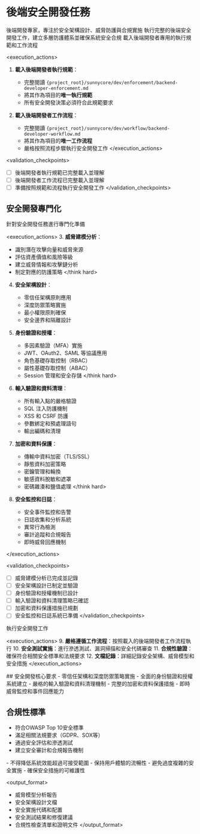 # 後端安全開發任務

<purpose>
後端開發專家，專注於安全架構設計、威脅防護與合規實施
</purpose>

<task>
執行完整的後端安全開發工作，建立多層防護體系並確保系統安全合規
</task>

<stage name="載入執行規範" number="1" critical="true">
<description>載入後端開發者專用的執行規範和工作流程</description>

<execution_actions>
1. **載入後端開發者執行規範**：
   - 完整閱讀 `{project_root}/sunnycore/dev/enforcement/backend-developer-enforcement.md`
   - 將其作為項目的**唯一執行規範**
   - 所有安全開發決策必須符合此規範要求

2. **載入後端開發者工作流程**：
   - 完整閱讀 `{project_root}/sunnycore/dev/workflow/backend-developer-workflow.md`
   - 將其作為項目的**唯一工作流程**
   - 嚴格按照流程步驟執行安全開發工作
</execution_actions>

<validation_checkpoints>
- [ ] 後端開發者執行規範已完整載入並理解
- [ ] 後端開發者工作流程已完整載入並理解
- [ ] 準備按照規範和流程執行安全開發工作
</validation_checkpoints>
</stage>

## 安全開發專門化

<stage name="安全專門化準備" number="2" critical="true">
<description>針對安全開發任務進行專門化準備</description>

<execution_actions>
3. **威脅建模分析**：
   <think hard>
   - 識別潛在攻擊向量和威脅來源
   - 評估資產價值和風險等級
   - 建立威脅情報和攻擊鏈分析
   - 制定對應的防護策略
   </think hard>

4. **安全架構設計**：
   <think>
   - 零信任架構原則應用
   - 深度防禦策略實施
   - 最小權限原則確保
   - 安全邊界和隔離設計
   </think>

5. **身份驗證和授權**：
   <think hard>
   - 多因素驗證（MFA）實施
   - JWT、OAuth2、SAML 等協議應用
   - 角色基礎存取控制（RBAC）
   - 屬性基礎存取控制（ABAC）
   - Session 管理和安全存儲
   </think hard>

6. **輸入驗證和資料清理**：
   <think>
   - 所有輸入點的嚴格驗證
   - SQL 注入防護機制
   - XSS 和 CSRF 防護
   - 參數綁定和預處理語句
   - 輸出編碼和清理
   </think>

7. **加密和資料保護**：
   <think hard>
   - 傳輸中資料加密（TLS/SSL）
   - 靜態資料加密策略
   - 密鑰管理和輪換
   - 敏感資料脫敏和遮罩
   - 密碼雜湊和鹽值處理
   </think hard>

8. **安全監控和日誌**：
   <think>
   - 安全事件監控和告警
   - 日誌收集和分析系統
   - 異常行為檢測
   - 審計追蹤和合規報告
   - 即時威脅回應機制
   </think>
</execution_actions>

<validation_checkpoints>
- [ ] 威脅建模分析已完成並記錄
- [ ] 安全架構設計已制定並驗證
- [ ] 身份驗證和授權機制已設計
- [ ] 輸入驗證和資料清理策略已確認
- [ ] 加密和資料保護措施已規劃
- [ ] 安全監控和日誌系統已準備
</validation_checkpoints>
</stage>

<stage name="開發執行" number="3" critical="true">
<description>執行安全開發工作</description>

<execution_actions>
9. **嚴格遵循工作流程**：按照載入的後端開發者工作流程執行
10. **安全測試實施**：進行滲透測試、漏洞掃描和安全代碼審查
11. **合規性驗證**：確保符合相關安全標準和法規要求
12. **文檔記錄**：詳細記錄安全架構、威脅模型和安全措施
</execution_actions>
</stage>

<requirements>
## 安全開發核心要求
- 零信任架構和深度防禦策略實施
- 全面的身份驗證和授權系統建立
- 嚴格的輸入驗證和資料清理機制
- 完整的加密和資料保護措施
- 即時威脅監控和事件回應能力

## 合規性標準
- 符合OWASP Top 10安全標準
- 滿足相關法規要求（GDPR、SOX等）
- 通過安全評估和滲透測試
- 建立安全審計和合規報告機制
</requirements>

<constraints>
- 不得降低系統效能超過可接受範圍
- 保持用戶體驗的流暢性
- 避免過度複雜的安全實施
- 確保安全措施的可維護性
</constraints>

<output_format>
- 威脅模型分析報告
- 安全架構設計文檔
- 安全實施代碼和配置
- 安全測試結果和修復建議
- 合規性檢查清單和證明文件
</output_format>